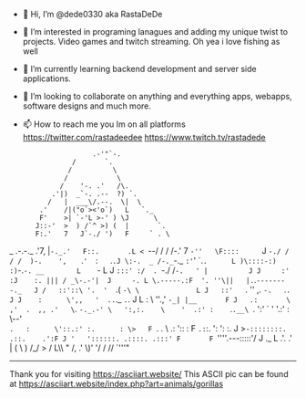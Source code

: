 - 👋 Hi, I’m @dede0330 aka RastaDeDe  
- 👀 I’m interested in programing lanagues and adding my unique twist to projects. Video games and twitch streaming. Oh yea i love fishing as well
- 🌱 I’m currently learning backend development and server side applications.
- 💞️ I’m looking to collaborate on anything and everything apps, webapps, software designs and much more.
- 📫 How to reach me you Im on all platforms 
    https://twitter.com/rastadeedee
    https://www.twitch.tv/rastadede
    
    
                       .-'"`-.
                  /       `.
                 /          \
                /            \
               /    '-. .'   /\.
             .'|)  _`-. .--  ?) `.
            /   |  ___\/.--.  \|  \
          .'    /|("o`><'o`)   L   `._
          F'    >| `-'L >-' ) \J      \
         J::-'  >  ) /`^ >) (  |       `.
         F:.'   7   J`-./ ')   F     ` . \
 _    .-.-._   .'7, |`-._.'   F::.       .L
< `--/ / / /-.'    7 `-''   \F::::     `  J
 `-./ / / /  )-.    ',   ` .`'  `:`   `.`.J
    \:-.  _ /-._`-._  `:'`'     \`.`.      L
    )\::::-:) :)`-.`-. __        L    `-    L
   J   `:::' :/  . `-./ /`-.   ' |          J
   J     :' :J    :. ||| / _\-.-'|  J     -. L
    \.-----.:F  '. ''\||   |.`.`--------._   J
    /   ::'::\ '.  '  `.(  `-\ \              L
   J   ::'   `.  '' ,.  `-.   `.`.            J
   J    :      \',,   '  ..`._  `.`.          J
    L   :       \   ''.,'     `-_| |__       F
    J   .:       \ ,'  .  ,, .'   \`. `-._.-'
     \   ':,:.    \    '  .:' :    `.`.__\
      `.   ':'     \` ' '.:'   :     \\--'\
        `.   :      \'::.:' :.      : \>   F
          `.  .      \ .:   '::      :    F
            `.:`:.     ':     ':     :.  J
              >`-::::::::.   .::.    .':F
             J '   '::::::. .::::. .:::'
             F       F `''''.---:::::'/
            J    ._  L    .'.       .'
            |   (  \ )   /_/ >     /
             L\\\\   "       /,   .'
             \\\)'         '/ / //
                            `'''"

------------------------------------------------
Thank you for visiting https://asciiart.website/
This ASCII pic can be found at
https://asciiart.website/index.php?art=animals/gorillas


<!---
dede0330/dede0330 is a ✨ special ✨ repository because its `README.md` (this file) appears on your GitHub profile.
You can click the Preview link to take a look at your changes.
--->
